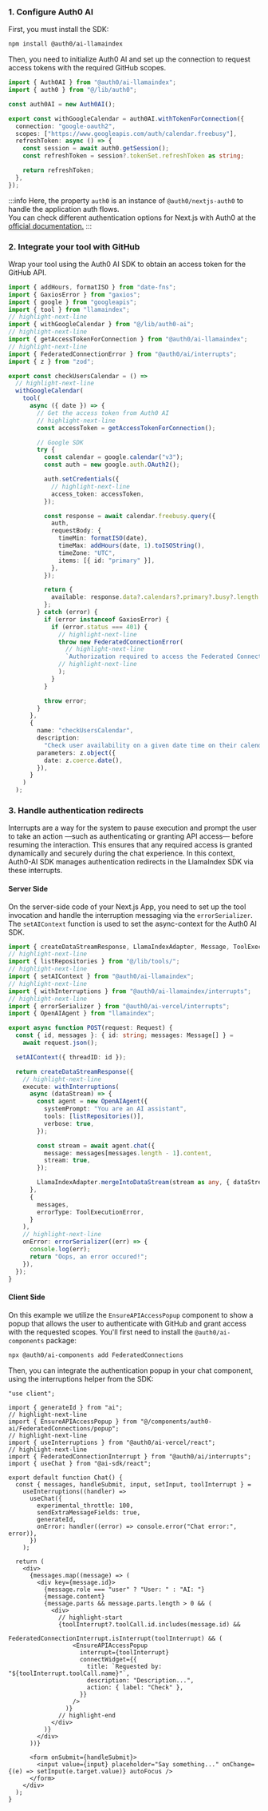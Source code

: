 ### 1. Configure Auth0 AI

First, you must install the SDK:

```bash showLineNumbers
npm install @auth0/ai-llamaindex
```

Then, you need to initialize Auth0 AI and set up the connection to request access tokens with the required GitHub scopes.

```typescript showLineNumbers title="./src/lib/auth0-ai.ts"
import { Auth0AI } from "@auth0/ai-llamaindex";
import { auth0 } from "@/lib/auth0";

const auth0AI = new Auth0AI();

export const withGoogleCalendar = auth0AI.withTokenForConnection({
  connection: "google-oauth2",
  scopes: ["https://www.googleapis.com/auth/calendar.freebusy"],
  refreshToken: async () => {
    const session = await auth0.getSession();
    const refreshToken = session?.tokenSet.refreshToken as string;

    return refreshToken;
  },
});
```
:::info
Here, the property `auth0` is an instance of `@auth0/nextjs-auth0` to handle the application auth flows. <br/>
You can check different authentication options for Next.js with Auth0 at the [official documentation.](https://github.com/auth0/nextjs-auth0?tab=readme-ov-file#3-create-the-auth0-sdk-client)
:::

### 2. Integrate your tool with GitHub

Wrap your tool using the Auth0 AI SDK to obtain an access token for the GitHub API.

```typescript showLineNumbers title="./src/lib/tools/listRepositories.ts"
import { addHours, formatISO } from "date-fns";
import { GaxiosError } from "gaxios";
import { google } from "googleapis";
import { tool } from "llamaindex";
// highlight-next-line
import { withGoogleCalendar } from "@/lib/auth0-ai";
// highlight-next-line
import { getAccessTokenForConnection } from "@auth0/ai-llamaindex";
// highlight-next-line
import { FederatedConnectionError } from "@auth0/ai/interrupts";
import { z } from "zod";

export const checkUsersCalendar = () =>
  // highlight-next-line
  withGoogleCalendar(
    tool(
      async ({ date }) => {
        // Get the access token from Auth0 AI
        // highlight-next-line
        const accessToken = getAccessTokenForConnection();

        // Google SDK
        try {
          const calendar = google.calendar("v3");
          const auth = new google.auth.OAuth2();

          auth.setCredentials({
            // highlight-next-line
            access_token: accessToken,
          });

          const response = await calendar.freebusy.query({
            auth,
            requestBody: {
              timeMin: formatISO(date),
              timeMax: addHours(date, 1).toISOString(),
              timeZone: "UTC",
              items: [{ id: "primary" }],
            },
          });

          return {
            available: response.data?.calendars?.primary?.busy?.length === 0,
          };
        } catch (error) {
          if (error instanceof GaxiosError) {
            if (error.status === 401) {
              // highlight-next-line
              throw new FederatedConnectionError(
                // highlight-next-line
                `Authorization required to access the Federated Connection`
              // highlight-next-line
              );
            }
          }

          throw error;
        }
      },
      {
        name: "checkUsersCalendar",
        description:
          "Check user availability on a given date time on their calendar",
        parameters: z.object({
          date: z.coerce.date(),
        }),
      }
    )
  );
```

### 3. Handle authentication redirects

Interrupts are a way for the system to pause execution and prompt the user to take an action —such as authenticating or granting API access— before resuming the interaction. This ensures that any required access is granted dynamically and securely during the chat experience. In this context, Auth0-AI SDK manages authentication redirects in the LlamaIndex SDK via these interrupts.

#### Server Side

On the server-side code of your Next.js App, you need to set up the tool invocation and handle the interruption messaging via the `errorSerializer`. The `setAIContext` function is used to set the async-context for the Auth0 AI SDK.

```typescript showLineNumbers title="./src/app/api/chat/route.ts"
import { createDataStreamResponse, LlamaIndexAdapter, Message, ToolExecutionError } from "ai";
// highlight-next-line
import { listRepositories } from "@/lib/tools/";
// highlight-next-line
import { setAIContext } from "@auth0/ai-llamaindex";
// highlight-next-line
import { withInterruptions } from "@auth0/ai-llamaindex/interrupts";
// highlight-next-line
import { errorSerializer } from "@auth0/ai-vercel/interrupts";
import { OpenAIAgent } from "llamaindex";

export async function POST(request: Request) {
  const { id, messages }: { id: string; messages: Message[] } =
    await request.json();

  setAIContext({ threadID: id });

  return createDataStreamResponse({
    // highlight-next-line
    execute: withInterruptions(
      async (dataStream) => {
        const agent = new OpenAIAgent({
          systemPrompt: "You are an AI assistant",
          tools: [listRepositories()],
          verbose: true,
        });

        const stream = await agent.chat({
          message: messages[messages.length - 1].content,
          stream: true,
        });

        LlamaIndexAdapter.mergeIntoDataStream(stream as any, { dataStream });
      },
      {
        messages,
        errorType: ToolExecutionError,
      }
    ),
    // highlight-next-line
    onError: errorSerializer((err) => {
      console.log(err);
      return "Oops, an error occured!";
    }),
  });
}
```

#### Client Side

On this example we utilize the `EnsureAPIAccessPopup` component to show a popup that allows the user to authenticate with GitHub and grant access with the requested scopes. You'll first need to install the `@auth0/ai-components` package:

```bash showLineNumbers
npx @auth0/ai-components add FederatedConnections
```

Then, you can integrate the authentication popup in your chat component, using the interruptions helper from the SDK:

```tsx showLineNumbers title="./src/components/chat.tsx"
"use client";

import { generateId } from "ai";
// highlight-next-line
import { EnsureAPIAccessPopup } from "@/components/auth0-ai/FederatedConnections/popup";
// highlight-next-line
import { useInterruptions } from "@auth0/ai-vercel/react";
// highlight-next-line
import { FederatedConnectionInterrupt } from "@auth0/ai/interrupts";
import { useChat } from "@ai-sdk/react";

export default function Chat() {
  const { messages, handleSubmit, input, setInput, toolInterrupt } =
    useInterruptions((handler) =>
      useChat({
        experimental_throttle: 100,
        sendExtraMessageFields: true,
        generateId,
        onError: handler((error) => console.error("Chat error:", error)),
      })
    );

  return (
    <div>
      {messages.map((message) => (
        <div key={message.id}>
          {message.role === "user" ? "User: " : "AI: "}
          {message.content}
          {message.parts && message.parts.length > 0 && (
            <div>
              // highlight-start
              {toolInterrupt?.toolCall.id.includes(message.id) &&
                FederatedConnectionInterrupt.isInterrupt(toolInterrupt) && (
                  <EnsureAPIAccessPopup
                    interrupt={toolInterrupt}
                    connectWidget={{
                      title: `Requested by: "${toolInterrupt.toolCall.name}"`,
                      description: "Description...",
                      action: { label: "Check" },
                    }}
                  />
                )}
              // highlight-end
            </div>
          )}
        </div>
      ))}

      <form onSubmit={handleSubmit}>
        <input value={input} placeholder="Say something..." onChange={(e) => setInput(e.target.value)} autoFocus />
      </form>
    </div>
  );
}
```
